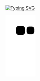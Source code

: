 <a align="center" href = "https://github.com/ModHub2020/"><img src="https://readme-typing-svg.demolab.com/?font=Fira+Code&pause=1000&color=ff8800&background=FF52BC00&width=610&lines=Coding+Is+Cool.;Keep+calm+down+and+carry+on+get+pizza." alt="Typing SVG" /></a>

![Snake animation](https://github.com/ModHub2020/ModHub2020/blob/output/github-contribution-grid-snake.svg)
